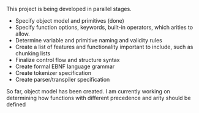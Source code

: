 This project is being developed in parallel stages.
  - Specify object model and primitives (done)
  - Specify function options, keywords, built-in operators, which arities to allow.
  - Determine variable and primitive naming and validity rules
  - Create a list of features and functionality important to include, such as chunking lists
  - Finalize control flow and structure syntax
  - Create formal EBNF language grammar 
  - Create tokenizer specification
  - Create parser/transpiler specification


So far, object model has been created. I am currently working on determining how functions with different precedence and arity should be defined